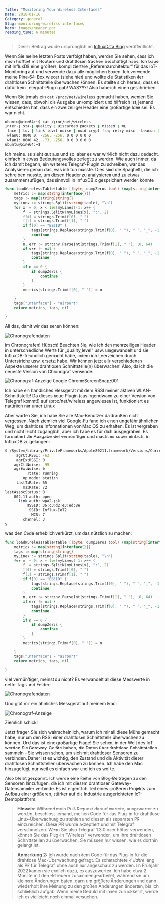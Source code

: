 ```yaml
---
Title: "Monitoring Your Wireless Interfaces"
Date: 2018-01-16
Category: general
Slug: monitoring-wireless-interfaces
hero: images/header.png
reading_time: 6 minutes
---
```


> Dieser Beitrag wurde ursprünglich im [InfluxData Blog](https://www.influxdata.com/blog/monitoring-wireless-interfaces/) veröffentlicht.

Wenn Sie meine letzten Posts verfolgt haben, werden Sie sehen, dass ich mich hüfttief mit Routern und drahtlosen Sachen beschäftigt habe. Ich baue mit InfluxDB eine größere, kompliziertere „Referenzarchitektur“ für das IoT-Monitoring auf und verwende dazu alle möglichen Boxen. Ich verwende meine Pine-64-Box wieder (siehe hier) und wollte die Statistiken der drahtlosen Schnittstelle überwachen können. Es stellte sich heraus, dass es dafür kein Telegraf-Plugin gab! WAS??!?! Also habe ich einen geschrieben.

Wenn Sie jemals ein `cat /proc/net/wireless` gemacht haben, werden Sie wissen, dass, obwohl die Ausgabe unkompliziert und hilfreich ist, jemand entschieden hat, dass ein zweizeiliger Header eine großartige Idee sei. Es war nicht.

```bash
ubuntu@pine64:~$ cat /proc/net/wireless
Inter-| sta-| Quality | Discarded packets | Missed | WE
 face | tus | link level noise | nwid crypt frag retry misc | beacon | 22
 wlan0: 0000 0. -256. -256. 0 0 0 0 0 0
 wlan1: 0000 42. -73. -256. 0 0 0 0 0 0
ubuntu@pine64:~$
```

Ich meine, es sieht gut aus und so, aber es war wirklich nicht dazu gedacht, einfach in etwas Bedeutungsvolles zerlegt zu werden. Wie auch immer, da ich damit begann, ein weiteres Telegraf-Plugin zu schreiben, war das Analysieren genau das, was ich tun musste. Dies sind die Spaghetti, die ich schreiben musste, um diesen Header zu analysieren und zu etwas zusammenzufügen, das sinnvoll in InfluxDB:x gespeichert werden könnte

```go
func loadWirelessTable(table []byte, dumpZeros bool) (map[string]interface{}, map[string]string, error) {
	metrics := map[string]interface{}{}
	tags := map[string]string{}
	myLines := strings.Split(string(table), "\n")
	for x := 0; x < len(myLines)-1; x++ {
		f := strings.SplitN(myLines[x], ":", 2)
		f[0] = strings.Trim(f[0], " ")
		f[1] = strings.Trim(f[1], " ")
		if f[0] == "BSSID" {
			tags[strings.Replace(strings.Trim(f[0], " "), " ", "_", -1)] = strings.Replace(strings.Trim(string(f[1]), " "), " ", "_", -1)
			continue
		}
		n, err := strconv.ParseInt(strings.Trim(f[1], " "), 10, 64)
		if err != nil {
			tags[strings.Replace(strings.Trim(f[0], " "), " ", "_", -1)] = strings.Replace(strings.Trim(f[1], " "), " ", "_", -1)
			continue
		}
		if n == 0 {
			if dumpZeros {
				continue
			}
		}
		metrics[strings.Trim(f[0], " ")] = n

	}
	tags["interface"] = "airport"
	return metrics, tags, nil

}
```

All das, damit wir das sehen können:

![Chronografendaten](images/Google-ChromeScreenSnapz002.png)

im Chronografen! Hübsch! Beachten Sie, wie ich den mehrzeiligen Header in unterschiedliche Werte für „quality_level“ usw. umgewandelt und sie InfluxDB-freundlich gemacht habe, indem ich Leerzeichen durch Unterstriche usw. ersetzt habe. Wir können jetzt alle verschiedenen Aspekte unserer drahtlosen Schnittstelle(n) überwachen! Also, da ich die neueste Version von Chronograf verwende:

![Chronograf-Anzeige](images/Google-ChromeScreenSnapz001.png)
Google ChromeScreenSnapz001

Ich habe ein handliches Messgerät mit dem RSSI meiner aktiven WLAN-Schnittstelle! Da dieses neue Plugin (das irgendwann zu einer Version von Telegraf kommt!) auf /proc/net/wireless angewiesen ist, funktioniert es natürlich nur unter Linux.

Aber warten Sie, ich habe Sie alle Mac-Benutzer da draußen nicht vergessen. Nach ziemlich viel Google-Fu fand ich einen ungefähr ähnlichen Weg, um drahtlose Informationen von Mac OS zu erhalten. Es ist vergraben und nicht leicht zugänglich, aber ich habe es für dich ausgegraben. Es formatiert die Ausgabe viel vernünftiger und macht es super einfach, in InfluxDB zu gelangen:

```bash
$ /System/Library/PrivateFrameworks/Apple80211.framework/Versions/Current/Resources/airport -I
     agrCtlRSSI: -63
     agrExtRSSI: 0
    agrCtlNoise: -95
    agrExtNoise: 0
          state: running
        op mode: station
     lastTxRate: 65
        maxRate: 72
lastAssocStatus: 0
    802.11 auth: open
      link auth: wpa2-psk
          BSSID: 36:c3:d2:e3:ed:8e
           SSID: Influx-IoT2
            MCS: 7
        channel: 3
$
```

was den Code erheblich verkürzt, um das nützlich zu machen:

```go
func loadWirelessTable(table []byte, dumpZeros bool) (map[string]interface{}, map[string]string, error) {
	metrics := map[string]interface{}{}
	tags := map[string]string{}
	myLines := strings.Split(string(table), "\n")
	for x := 0; x < len(myLines)-1; x++ {
		f := strings.SplitN(myLines[x], ":", 2)
		f[0] = strings.Trim(f[0], " ")
		f[1] = strings.Trim(f[1], " ")
		if f[0] == "BSSID" {
			tags[strings.Replace(strings.Trim(f[0], " "), " ", "_", -1)] = strings.Replace(strings.Trim(string(f[1]), " "), " ", "_", -1)
			continue
		}
		n, err := strconv.ParseInt(strings.Trim(f[1], " "), 10, 64)
		if err != nil {
			tags[strings.Replace(strings.Trim(f[0], " "), " ", "_", -1)] = strings.Replace(strings.Trim(f[1], " "), " ", "_", -1)
			continue
		}
		if n == 0 {
			if dumpZeros {
				continue
			}
		}
		metrics[strings.Trim(f[0], " ")] = n

	}
	tags["interface"] = "airport"
	return metrics, tags, nil

}
```

viel vernünftiger, meinst du nicht? Es verwandelt all diese Messwerte in nette Tags und Felder:

![Chronografendaten](images/Google-ChromeScreenSnapz004.png)

Und gibt mir ein ähnliches Messgerät auf meinem Mac:

![Chronograf-Anzeige](images/Google-ChromeScreenSnapz003.png)

Ziemlich schick!

Jetzt fragen Sie sich wahrscheinlich, warum ich mir all diese Mühe gemacht habe, nur um den RSSI einer drahtlosen Schnittstelle überwachen zu können. Und das ist eine großartige Frage! Sie sehen, in der Welt des IoT werden Sie Gateway-Geräte haben, die Daten über drahtlose Schnittstellen sammeln – Sie wissen schon, um sich mit drahtlosen Sensoren zu verbinden. Daher ist es wichtig, den Zustand und die Aktivität dieser drahtlosen Schnittstellen überwachen zu können. Ich habe den Mac hinzugefügt, nur weil es einfach war und ich es wollte.

Also bleibt gespannt. Ich werde eine Reihe von Blog-Beiträgen zu den Sensoren hinzufügen, die ich mit diesem drahtlosen Gateway-Datensammler verbinde. Es ist eigentlich Teil eines größeren Projekts zum Aufbau einer größeren, stärker auf die Industrie ausgerichteten IoT-Demoplattform.

> **Hinweis:** Während mein Pull-Request darauf wartete, ausgewertet zu werden, beschloss jemand, meinen Code für das Plug-in für drahtlose Linux-Überwachung zu stehlen und diesen als separaten PR einzureichen. Diese PR wurde akzeptiert und mit Telegraf verschmolzen. Wenn Sie also Telegraf 1.3.0 oder höher verwenden, können Sie das Plug-in "Wireless" verwenden, um Ihre drahtlosen Schnittstellen zu überwachen. Sie müssen nur wissen, wie es dorthin gelangt ist.

> **Anmerkung 2:** Ich wurde nach dem Code für das Plug-in für die drahtlose Mac-Überwachung gefragt. Es schmachtete *4 Jahre* lang als PR für Telegraf, ohne auch nur angeschaut zu werden. Im Frühjahr 2022 kamen sie endlich dazu, es auszuwerten. Ich habe etwa 2 Monate mit den Betreuern zusammengearbeitet, während sie um kleinere Änderungen baten, dann um größere Änderungen und dann wiederholt ihre Meinung zu den großen Änderungen änderten, bis ich schließlich aufgab. Wenn meine Geduld mit ihnen zurückkehrt, werde ich es vielleicht noch einmal versuchen.
